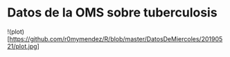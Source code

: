 # Datos de la OMS sobre tuberculosis
!(plot)[https://github.com/r0mymendez/R/blob/master/DatosDeMiercoles/20190521/plot.jpg]
